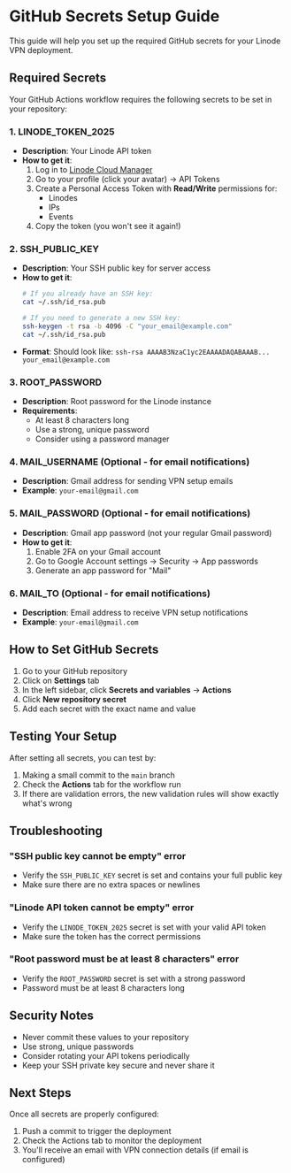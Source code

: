 # GitHub Secrets Setup Guide

This guide will help you set up the required GitHub secrets for your Linode VPN deployment.

## Required Secrets

Your GitHub Actions workflow requires the following secrets to be set in your repository:

### 1. LINODE_TOKEN_2025
- **Description**: Your Linode API token
- **How to get it**:
  1. Log in to [Linode Cloud Manager](https://cloud.linode.com/)
  2. Go to your profile (click your avatar) → API Tokens
  3. Create a Personal Access Token with **Read/Write** permissions for:
     - Linodes
     - IPs
     - Events
  4. Copy the token (you won't see it again!)

### 2. SSH_PUBLIC_KEY
- **Description**: Your SSH public key for server access
- **How to get it**:
  ```bash
  # If you already have an SSH key:
  cat ~/.ssh/id_rsa.pub
  
  # If you need to generate a new SSH key:
  ssh-keygen -t rsa -b 4096 -C "your_email@example.com"
  cat ~/.ssh/id_rsa.pub
  ```
- **Format**: Should look like: `ssh-rsa AAAAB3NzaC1yc2EAAAADAQABAAAB... your_email@example.com`

### 3. ROOT_PASSWORD
- **Description**: Root password for the Linode instance
- **Requirements**: 
  - At least 8 characters long
  - Use a strong, unique password
  - Consider using a password manager

### 4. MAIL_USERNAME (Optional - for email notifications)
- **Description**: Gmail address for sending VPN setup emails
- **Example**: `your-email@gmail.com`

### 5. MAIL_PASSWORD (Optional - for email notifications)
- **Description**: Gmail app password (not your regular Gmail password)
- **How to get it**:
  1. Enable 2FA on your Gmail account
  2. Go to Google Account settings → Security → App passwords
  3. Generate an app password for "Mail"

### 6. MAIL_TO (Optional - for email notifications)
- **Description**: Email address to receive VPN setup notifications
- **Example**: `your-email@gmail.com`

## How to Set GitHub Secrets

1. Go to your GitHub repository
2. Click on **Settings** tab
3. In the left sidebar, click **Secrets and variables** → **Actions**
4. Click **New repository secret**
5. Add each secret with the exact name and value

## Testing Your Setup

After setting all secrets, you can test by:

1. Making a small commit to the `main` branch
2. Check the **Actions** tab for the workflow run
3. If there are validation errors, the new validation rules will show exactly what's wrong

## Troubleshooting

### "SSH public key cannot be empty" error
- Verify the `SSH_PUBLIC_KEY` secret is set and contains your full public key
- Make sure there are no extra spaces or newlines

### "Linode API token cannot be empty" error
- Verify the `LINODE_TOKEN_2025` secret is set with your valid API token
- Make sure the token has the correct permissions

### "Root password must be at least 8 characters" error
- Verify the `ROOT_PASSWORD` secret is set with a strong password
- Password must be at least 8 characters long

## Security Notes

- Never commit these values to your repository
- Use strong, unique passwords
- Consider rotating your API tokens periodically
- Keep your SSH private key secure and never share it

## Next Steps

Once all secrets are properly configured:
1. Push a commit to trigger the deployment
2. Check the Actions tab to monitor the deployment
3. You'll receive an email with VPN connection details (if email is configured)